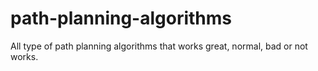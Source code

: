 # path-planning-algorithms
All type of path planning algorithms that works great, normal, bad or not works. 
